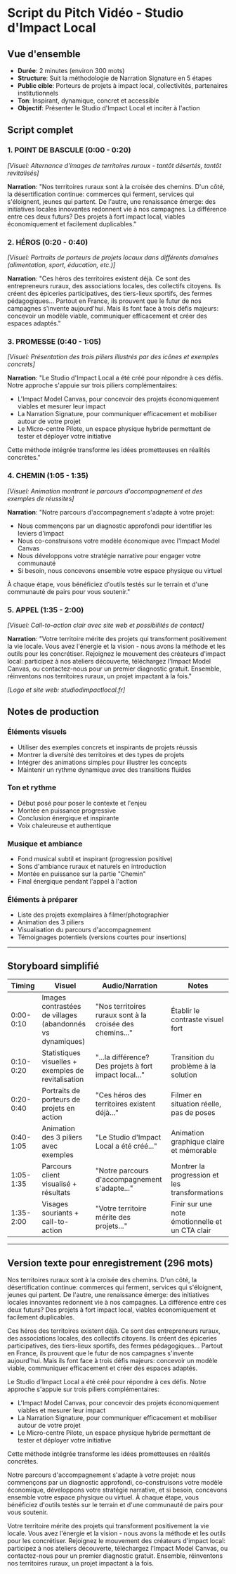 # Script du Pitch Vidéo - Studio d'Impact Local

## Vue d'ensemble
- **Durée**: 2 minutes (environ 300 mots)
- **Structure**: Suit la méthodologie de Narration Signature en 5 étapes
- **Public cible**: Porteurs de projets à impact local, collectivités, partenaires institutionnels
- **Ton**: Inspirant, dynamique, concret et accessible
- **Objectif**: Présenter le Studio d'Impact Local et inciter à l'action

## Script complet

### 1. POINT DE BASCULE (0:00 - 0:20)
*[Visuel: Alternance d'images de territoires ruraux - tantôt désertés, tantôt revitalisés]*

**Narration**:
"Nos territoires ruraux sont à la croisée des chemins. D'un côté, la désertification continue: commerces qui ferment, services qui s'éloignent, jeunes qui partent. De l'autre, une renaissance émerge: des initiatives locales innovantes redonnent vie à nos campagnes. La différence entre ces deux futurs? Des projets à fort impact local, viables économiquement et facilement duplicables."

### 2. HÉROS (0:20 - 0:40)
*[Visuel: Portraits de porteurs de projets locaux dans différents domaines (alimentation, sport, éducation, etc.)]*

**Narration**:
"Ces héros des territoires existent déjà. Ce sont des entrepreneurs ruraux, des associations locales, des collectifs citoyens. Ils créent des épiceries participatives, des tiers-lieux sportifs, des fermes pédagogiques... Partout en France, ils prouvent que le futur de nos campagnes s'invente aujourd'hui. Mais ils font face à trois défis majeurs: concevoir un modèle viable, communiquer efficacement et créer des espaces adaptés."

### 3. PROMESSE (0:40 - 1:05)
*[Visuel: Présentation des trois piliers illustrés par des icônes et exemples concrets]*

**Narration**:
"Le Studio d'Impact Local a été créé pour répondre à ces défis. Notre approche s'appuie sur trois piliers complémentaires:
- L'Impact Model Canvas, pour concevoir des projets économiquement viables et mesurer leur impact
- La Narration Signature, pour communiquer efficacement et mobiliser autour de votre projet
- Le Micro-centre Pilote, un espace physique hybride permettant de tester et déployer votre initiative

Cette méthode intégrée transforme les idées prometteuses en réalités concrètes."

### 4. CHEMIN (1:05 - 1:35)
*[Visuel: Animation montrant le parcours d'accompagnement et des exemples de réussites]*

**Narration**:
"Notre parcours d'accompagnement s'adapte à votre projet: 
- Nous commençons par un diagnostic approfondi pour identifier les leviers d'impact
- Nous co-construisons votre modèle économique avec l'Impact Model Canvas
- Nous développons votre stratégie narrative pour engager votre communauté
- Si besoin, nous concevons ensemble votre espace physique ou virtuel

À chaque étape, vous bénéficiez d'outils testés sur le terrain et d'une communauté de pairs pour vous soutenir."

### 5. APPEL (1:35 - 2:00)
*[Visuel: Call-to-action clair avec site web et possibilités de contact]*

**Narration**:
"Votre territoire mérite des projets qui transforment positivement la vie locale. Vous avez l'énergie et la vision - nous avons la méthode et les outils pour les concrétiser. 
Rejoignez le mouvement des créateurs d'impact local: participez à nos ateliers découverte, téléchargez l'Impact Model Canvas, ou contactez-nous pour un premier diagnostic gratuit. 
Ensemble, réinventons nos territoires ruraux, un projet impactant à la fois."

*[Logo et site web: studiodimpactlocal.fr]*

## Notes de production

### Éléments visuels
- Utiliser des exemples concrets et inspirants de projets réussis
- Montrer la diversité des territoires et des types de projets
- Intégrer des animations simples pour illustrer les concepts
- Maintenir un rythme dynamique avec des transitions fluides

### Ton et rythme
- Début posé pour poser le contexte et l'enjeu
- Montée en puissance progressive 
- Conclusion énergique et inspirante
- Voix chaleureuse et authentique

### Musique et ambiance
- Fond musical subtil et inspirant (progression positive)
- Sons d'ambiance ruraux et naturels en introduction
- Montée en puissance sur la partie "Chemin"
- Final énergique pendant l'appel à l'action

### Éléments à préparer
- Liste des projets exemplaires à filmer/photographier
- Animation des 3 piliers
- Visualisation du parcours d'accompagnement
- Témoignages potentiels (versions courtes pour insertions)

---

## Storyboard simplifié

| Timing | Visuel | Audio/Narration | Notes |
|--------|--------|-----------------|-------|
| 0:00-0:10 | Images contrastées de villages (abandonnés vs dynamiques) | "Nos territoires ruraux sont à la croisée des chemins..." | Établir le contraste visuel fort |
| 0:10-0:20 | Statistiques visuelles + exemples de revitalisation | "...la différence? Des projets à fort impact local..." | Transition du problème à la solution |
| 0:20-0:40 | Portraits de porteurs de projets en action | "Ces héros des territoires existent déjà..." | Filmer en situation réelle, pas de poses |
| 0:40-1:05 | Animation des 3 piliers avec exemples | "Le Studio d'Impact Local a été créé..." | Animation graphique claire et mémorable |
| 1:05-1:35 | Parcours client visualisé + résultats | "Notre parcours d'accompagnement s'adapte..." | Montrer la progression et les transformations |
| 1:35-2:00 | Visages souriants + call-to-action | "Votre territoire mérite des projets..." | Finir sur une note émotionnelle et un CTA clair |

---

## Version texte pour enregistrement (296 mots)

Nos territoires ruraux sont à la croisée des chemins. D'un côté, la désertification continue: commerces qui ferment, services qui s'éloignent, jeunes qui partent. De l'autre, une renaissance émerge: des initiatives locales innovantes redonnent vie à nos campagnes. La différence entre ces deux futurs? Des projets à fort impact local, viables économiquement et facilement duplicables.

Ces héros des territoires existent déjà. Ce sont des entrepreneurs ruraux, des associations locales, des collectifs citoyens. Ils créent des épiceries participatives, des tiers-lieux sportifs, des fermes pédagogiques... Partout en France, ils prouvent que le futur de nos campagnes s'invente aujourd'hui. Mais ils font face à trois défis majeurs: concevoir un modèle viable, communiquer efficacement et créer des espaces adaptés.

Le Studio d'Impact Local a été créé pour répondre à ces défis. Notre approche s'appuie sur trois piliers complémentaires:
- L'Impact Model Canvas, pour concevoir des projets économiquement viables et mesurer leur impact
- La Narration Signature, pour communiquer efficacement et mobiliser autour de votre projet
- Le Micro-centre Pilote, un espace physique hybride permettant de tester et déployer votre initiative

Cette méthode intégrée transforme les idées prometteuses en réalités concrètes.

Notre parcours d'accompagnement s'adapte à votre projet: nous commençons par un diagnostic approfondi, co-construisons votre modèle économique, développons votre stratégie narrative, et si besoin, concevons ensemble votre espace physique ou virtuel. À chaque étape, vous bénéficiez d'outils testés sur le terrain et d'une communauté de pairs pour vous soutenir.

Votre territoire mérite des projets qui transforment positivement la vie locale. Vous avez l'énergie et la vision - nous avons la méthode et les outils pour les concrétiser. Rejoignez le mouvement des créateurs d'impact local: participez à nos ateliers découverte, téléchargez l'Impact Model Canvas, ou contactez-nous pour un premier diagnostic gratuit. Ensemble, réinventons nos territoires ruraux, un projet impactant à la fois.